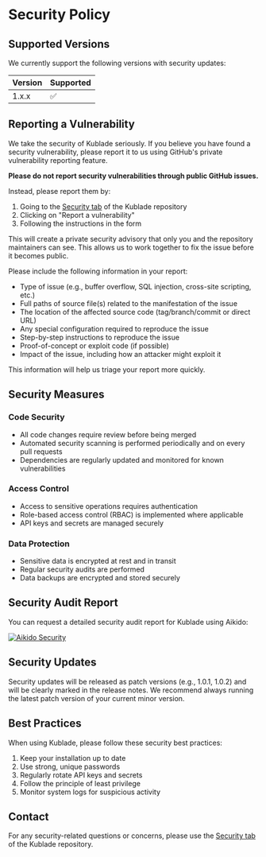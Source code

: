 # Security Policy

## Supported Versions[​](#supported-versions "Direct link to Supported Versions")

We currently support the following versions with security updates:

| Version | Supported |
| ------- | --------- |
| 1.x.x   | ✅        |

## Reporting a Vulnerability[​](#reporting-a-vulnerability "Direct link to Reporting a Vulnerability")

We take the security of Kublade seriously. If you believe you have found a security vulnerability, please report it to us using GitHub's private vulnerability reporting feature.

**Please do not report security vulnerabilities through public GitHub issues.**

Instead, please report them by:

1. Going to the [Security tab](https://github.com/forepath/kublade/security) of the Kublade repository
2. Clicking on "Report a vulnerability"
3. Following the instructions in the form

This will create a private security advisory that only you and the repository maintainers can see. This allows us to work together to fix the issue before it becomes public.

Please include the following information in your report:

* Type of issue (e.g., buffer overflow, SQL injection, cross-site scripting, etc.)
* Full paths of source file(s) related to the manifestation of the issue
* The location of the affected source code (tag/branch/commit or direct URL)
* Any special configuration required to reproduce the issue
* Step-by-step instructions to reproduce the issue
* Proof-of-concept or exploit code (if possible)
* Impact of the issue, including how an attacker might exploit it

This information will help us triage your report more quickly.

## Security Measures[​](#security-measures "Direct link to Security Measures")

### Code Security[​](#code-security "Direct link to Code Security")

* All code changes require review before being merged
* Automated security scanning is performed periodically and on every pull requests
* Dependencies are regularly updated and monitored for known vulnerabilities

### Access Control[​](#access-control "Direct link to Access Control")

* Access to sensitive operations requires authentication
* Role-based access control (RBAC) is implemented where applicable
* API keys and secrets are managed securely

### Data Protection[​](#data-protection "Direct link to Data Protection")

* Sensitive data is encrypted at rest and in transit
* Regular security audits are performed
* Data backups are encrypted and stored securely

## Security Audit Report[​](#security-audit-report "Direct link to Security Audit Report")

You can request a detailed security audit report for Kublade using Aikido:

[![Aikido Security](https://app.aikido.dev/assets/badges/full-light-theme.svg)](https://app.aikido.dev/audit-report/external/wSvNhiC4t9ok2aGSxq7G7ji0/request)

## Security Updates[​](#security-updates "Direct link to Security Updates")

Security updates will be released as patch versions (e.g., 1.0.1, 1.0.2) and will be clearly marked in the release notes. We recommend always running the latest patch version of your current minor version.

## Best Practices[​](#best-practices "Direct link to Best Practices")

When using Kublade, please follow these security best practices:

1. Keep your installation up to date
2. Use strong, unique passwords
3. Regularly rotate API keys and secrets
4. Follow the principle of least privilege
5. Monitor system logs for suspicious activity

## Contact[​](#contact "Direct link to Contact")

For any security-related questions or concerns, please use the [Security tab](https://github.com/forepath/kublade/security) of the Kublade repository.
